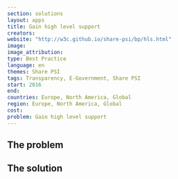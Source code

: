 ```yaml
---
section: solutions
layout: apps
title: Gain high level support
creators: 
website: "http://w3c.github.io/share-psi/bp/hls.html"
image: 
image_attribution:
type: Best Practice  
language: en
themes: Share PSI
tags: Transparency, E-Government, Share PSI
start: 2016
end: 
countries: Europe, North America, Global
region: Europe, North America, Global
cost: 
problem: Gain high level support
---
```


## The problem

## The solution
